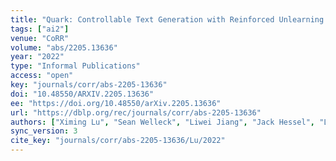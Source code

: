 ```yaml
---
title: "Quark: Controllable Text Generation with Reinforced Unlearning."
tags: ["ai2"]
venue: "CoRR"
volume: "abs/2205.13636"
year: "2022"
type: "Informal Publications"
access: "open"
key: "journals/corr/abs-2205-13636"
doi: "10.48550/ARXIV.2205.13636"
ee: "https://doi.org/10.48550/arXiv.2205.13636"
url: "https://dblp.org/rec/journals/corr/abs-2205-13636"
authors: ["Ximing Lu", "Sean Welleck", "Liwei Jiang", "Jack Hessel", "Lianhui Qin", "Peter West", "Prithviraj Ammanabrolu", "Yejin Choi"]
sync_version: 3
cite_key: "journals/corr/abs-2205-13636/Lu/2022"
---
```

